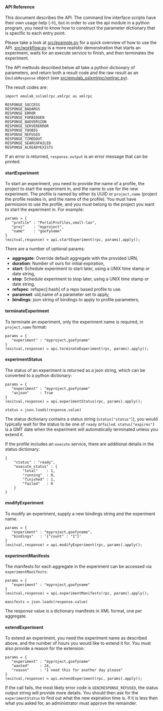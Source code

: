 #### API Reference

This document describes the API. The command line interface scripts have
their own usage help (-h), but in order to use the api module in a python
program, you need to know how to construct the parameter dictionary that
is specific to each entry point.

Please take a look at [src/example.py](src/example.py) for a quick overview
of how to use the API. [src/workflow.py](src/workflow.py) is a more realistic
demonstration that starts an experiment, waits for an execute service to
finish, and then terminates the experiment.

The API methods described below all take a python dictionary of parameters,
and return both a result code and the raw result as an ```EmulabResponse```
object (see [src/emulab_sslxmlrpc/xmlrpc.py](src/emulab_sslxmlrpc/xmlrpc.py)).

The result codes are:

    import emulab_sslxmlrpc.xmlrpc as xmlrpc

    RESPONSE_SUCCESS 
    RESPONSE_BADARGS 
    RESPONSE_ERROR
    RESPONSE_FORBIDDEN
    RESPONSE_BADVERSION
    RESPONSE_SERVERERROR
    RESPONSE_TOOBIG
    RESPONSE_REFUSED
    RESPONSE_TIMEDOUT
    RESPONSE_SEARCHFAILED
    RESPONSE_ALREADYEXISTS
	
If an error is returned, ```response.output``` is an error message that can
be printed. 

#### startExperiment

To start an experiment, you need to provide the name of a profile, the
project to start the experiment in, and the name to use for the new
experiment. The profile is named by either its UUID or ```project,name```
(project the profile resides in, and the name of the profile). You must
have permission to use the profile, and you must belong to the project you
want to start the experiment in. For example:

	params = {
       "profile" : "PortalProfiles,small-lan",
       "proj"    : "myproject",
       "name"    : "goofyname"
    }
    (exitval,response) = api.startExperiment(rpc, params).apply();
	
There are a number of optional params:

  * **aggregate**: Override default aggregate with the provided URN,
  * **duration**: Number of ours for initial expiration,
  * **start**: Schedule experiment to start later, using a UNIX time stamp
    or date string,
  * **stop**: Schedule experiment to stop later, using a UNIX time stamp or
    date string,
  * **refspec**: refspec[:hash] of a repo based profile to use.
  * **paramset**: uid,name of a parameter set to apply,
  * **bindings**: json string of bindings to apply to profile parameters,

#### terminateExperiment

To terminate an experiment, only the experiment name is required, 
in ```project,name``` format:

	params = {
       "experiment" : "myproject,goofyname"
    }
    (exitval,response) = api.terminateExperiment(rpc, params).apply();
	
#### experimentStatus

The status of an experiment is returned as a json string, which can
be converted to a python dictionary:

	params = {
       "experiment" : "myproject,goofyname"
       "asjson"     : True
    }
    (exitval,response) = api.experimentStatus(rpc, params).apply();

    status = json.loads(response.value)

The status dictionary contains a status string (```status["status"]```), 
you  would typically wait for the status to be one of ```ready``` 
or```failed```. ```status["expires"]``` is a GMT date when the experiment
will automatically terminated unless you extend it. 

If the profile includes an ```execute``` service, there are additional
details in the status dictionary:

    {
	    "status" : "ready",
		"execute_status" : {
			"total"    : 1,
			"running"  : 0,
		    "finished" : 1,
			"failed"   : 0
		}
	}
	
#### modifyExperiment

To modify an experiment, supply a new bindings string and the experiment name.

	params = {
       "experiment" : "myproject,goofyname",
	   "bindings"   : '{"count" : "1"}'
    }
    (exitval,response) = api.modifyExperiment(rpc, params).apply();
	
#### experimentManifests

The manifests for each aggregate in the experiment can be accessed
via ```experimentManifests```:

	params = {
       "experiment" : "myproject,goofyname"
    }
    (exitval,response) = api.experimentManifests(rpc, params).apply();

    manifests = json.loads(response.value)
	
The response value is a dictionary manifests in XML format, one per
aggregate.
	
#### extendExperiment

To extend an experiment, you need the experiment name as described above,
and the number of hours you would like to extend it for. You must also
provide a reason for the extension:

	params = {
       "experiment" : "myproject,goofyname"
	   "wanted"     : 24,
	   "reason"     : "I need this for another day please"
    }
    (exitval,response) = api.extendExperiment(rpc, params).apply();
	
If the call fails, the most likely error code is ```GENIRESPONSE_REFUSED```,
the status output string will provide more details. You should then ask
for the ```experimentStatus``` to find out what the new expiration time is.
If it is less then what you asked for, an administrator must approve the
remainder.
